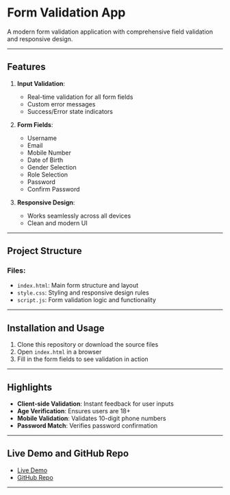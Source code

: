 # Form Validation App

A modern form validation application with comprehensive field validation and responsive design.

---

## Features

1. **Input Validation**:
   - Real-time validation for all form fields
   - Custom error messages
   - Success/Error state indicators

2. **Form Fields**:
   - Username
   - Email
   - Mobile Number
   - Date of Birth
   - Gender Selection
   - Role Selection
   - Password
   - Confirm Password

3. **Responsive Design**:
   - Works seamlessly across all devices
   - Clean and modern UI

---

## Project Structure

### Files:
- `index.html`: Main form structure and layout
- `style.css`: Styling and responsive design rules
- `script.js`: Form validation logic and functionality

---

## Installation and Usage

1. Clone this repository or download the source files
2. Open `index.html` in a browser
3. Fill in the form fields to see validation in action

---

## Highlights

- **Client-side Validation**: Instant feedback for user inputs
- **Age Verification**: Ensures users are 18+
- **Mobile Validation**: Validates 10-digit phone numbers
- **Password Match**: Verifies password confirmation

---

## Live Demo and GitHub Repo

- [Live Demo](https://form-validation-psi-mauve.vercel.app/) 
- [GitHub Repo](https://github.com/urzarai/FormValidation.git) 

---